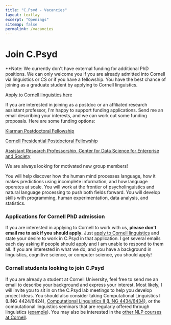 ```yaml
---
title: "C.Psyd - Vacancies"
layout: textlay
excerpt: "Openings"
sitemap: false
permalink: /vacancies
---
```


# Join C.Psyd

**Note: We currently don't have external funding for additional PhD positions. We can only welcome you if you are already admitted into Cornell via linguistics or CS or if you have a fellowship. You have the best chance of joining as a graduate student by applying to Cornell linguistics.  

[Apply to Cornell linguistics here](https://linguistics.cornell.edu/graduate#admissions:)  

If you are interested in joining as a postdoc or an affiliated research assistant professor, I'm happy to support funding applications. Send me an email describing your interests, and we can work out some funding proposals. Here are some funding options:  

[Klarman Postdoctoral Fellowship](https://as.cornell.edu/research/klarman-fellowships)  

[Cornell Presidential Postdoctoral Fellowship](https://research.cornell.edu/content/fellowship-essentials)  

[Assistant Research Professorship, Center for Data Science for Enterprise and Society](https://datasciencecenter.cornell.edu/professorship-program/)  


We are always looking for motivated new group members!  

You will help discover how the human mind processes language, how it makes predictions using incomplete information, and how language operates at scale. You will work at the frontier of psycholinguistics and natural language processing to push both fields forward. You will develop skills with programming, human experimentation, data analysis, and statistics.  

### Applications for Cornell PhD admission
If you are interested in applying to Cornell to work with us, **please don't email me to ask if you should apply**. Just [apply to Cornell linguistics](https://linguistics.cornell.edu/graduate#admissions:) and state your desire to work in C.Psyd in that application. I get several emails each day asking if people should apply and I am unable to respond to them all. If you are interested in what we do, and you have a background in linguistics, cognitive science, or computer science, you should apply!

### Cornell students looking to join C.Psyd
If you are already a student at Cornell University, feel free to send me an email to describe your background and express your interest. Most likely, I will invite you to sit in on the C.Psyd lab meetings to help you develop project ideas. You should also consider taking Computational Linguistics I (LING 4424/6424), [Computational Linguistics II (LING 4434/6434)](https://vansky.github.io/2020-cl2.html), or the computational linguistics seminars that are regularly offered through linguistics ([example](https://vansky.github.io/2021-compsem.html)). You may also be interested in the [other NLP courses at Cornell](https://nlp.cornell.edu/courses/).